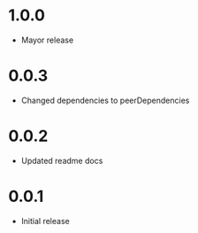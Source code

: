 # 1.0.0

-   Mayor release

# 0.0.3

-   Changed dependencies to peerDependencies

# 0.0.2

-   Updated readme docs

# 0.0.1

-   Initial release
